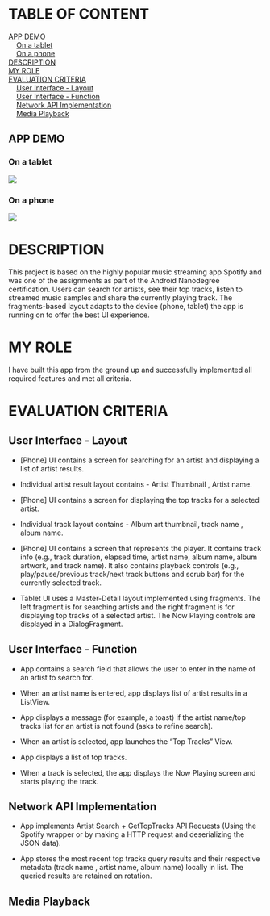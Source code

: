# TABLE OF CONTENT

[APP DEMO](#app-demo)<br>
&nbsp;&nbsp;&nbsp;&nbsp;[On a tablet](#tablet-demo)<br>
&nbsp;&nbsp;&nbsp;&nbsp;[On a phone](#phone-demo)<br>
[DESCRIPTION](#description)<br>
[MY ROLE](#my-role)<br>
[EVALUATION CRITERIA](#evaluation-criteria)<br>
&nbsp;&nbsp;&nbsp;&nbsp;[User Interface - Layout](#evaluation-criteria-1)<br>
&nbsp;&nbsp;&nbsp;&nbsp;[User Interface - Function](#evaluation-criteria-2)<br>
&nbsp;&nbsp;&nbsp;&nbsp;[Network API Implementation](#evaluation-criteria-3)<br>
&nbsp;&nbsp;&nbsp;&nbsp;[Media Playback](#evaluation-criteria-4)<br>

## APP DEMO <a name="app-demo"></a>

### On a tablet <a name="tablet-demo"></a>
![](../../../Screenshots/blob/master/spotify-streamer-anim1.gif)

### On a phone <a name="phone-demo"></a>
![](../../../Screenshots/blob/master/spotify-streamer-anim2.gif)

# DESCRIPTION <a name="description"></a>
This project is based on the highly popular music streaming app Spotify and was one of the assignments as part of the Android Nanodegree certification. Users can search for artists, see their top tracks, listen to streamed music samples and share the currently playing track. The fragments-based layout adapts to the device (phone, tablet) the app is running on to offer the best UI experience.

# MY ROLE <a name="my-role"></a>
I have built this app from the ground up and successfully implemented all required features and met all criteria. 

# EVALUATION CRITERIA <a name="evaluation-criteria"></a>

## User Interface - Layout <a name="evaluation-criteria-1"></a>
* [Phone] UI contains a screen for searching for an artist and displaying a list of artist results.

* Individual artist result layout contains - Artist Thumbnail , Artist name.

* [Phone] UI contains a screen for displaying the top tracks for a selected artist.

* Individual track layout contains - Album art thumbnail, track name , album name.

* [Phone] UI contains a screen that represents the player. It contains track info (e.g., track duration, elapsed time, artist name, album name, album artwork, and track name). It also contains playback controls (e.g., play/pause/previous track/next track buttons and scrub bar) for the currently selected track.

* Tablet UI uses a Master-Detail layout implemented using fragments. The left fragment is for searching artists and the right fragment is for displaying top tracks of a selected artist. The Now Playing controls are displayed in a DialogFragment.

## User Interface - Function <a name="evaluation-criteria-2"></a>

* App contains a search field that allows the user to enter in the name of an artist to search for.

* When an artist name is entered, app displays list of artist results in a ListView.

* App displays a message (for example, a toast) if the artist name/top tracks list for an artist is not found (asks to refine search).

* When an artist is selected, app launches the “Top Tracks” View.

* App displays a list of top tracks.

* When a track is selected, the app displays the Now Playing screen and starts playing the track.

## Network API Implementation <a name="evaluation-criteria-3"></a>

* App implements Artist Search + GetTopTracks API Requests (Using the Spotify wrapper or by making a HTTP request and deserializing the JSON data).

* App stores the most recent top tracks query results and their respective metadata (track name , artist name, album name) locally in list. The queried results are retained on rotation.

## Media Playback <a name="evaluation-criteria-4"></a>
